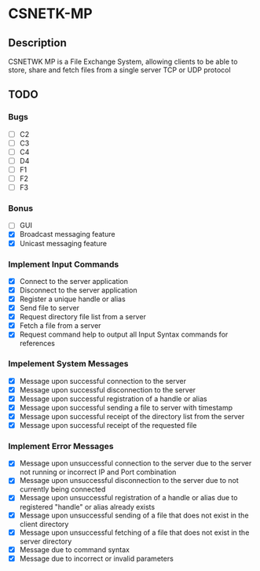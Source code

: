 # CSNETK-MP

## Description
CSNETWK MP is a File Exchange System, allowing clients to be able to store, share and fetch files from a single server TCP or UDP protocol 

## TODO

### Bugs
- [ ] C2
- [ ] C3
- [ ] C4
- [ ] D4
- [ ] F1
- [ ] F2
- [ ] F3

### Bonus
- [ ] GUI
- [x] Broadcast messaging feature
- [x] Unicast messaging feature

### Implement Input Commands
- [x] Connect to the server application
- [x] Disconnect to the server application
- [x] Register a unique handle or alias
- [x] Send file to server
- [x] Request directory file list from a server
- [x] Fetch a file from a server
- [x] Request command help to output all Input
        Syntax commands for references

### Impelement System Messages
- [x] Message upon successful connection to the server
- [x] Message upon successful disconnection to the server
- [x] Message upon successful registration of a handle or alias
- [x] Message upon successful sending a file to server with timestamp
- [x] Message upon successful receipt of the directory list from the server
- [x] Message upon successful receipt of the requested file

### Implement Error Messages
- [x] Message upon unsuccessful connection to the server due to the
server not running or incorrect IP and Port combination
- [x] Message upon unsuccessful disconnection to the server due to not
currently being connected
- [x] Message upon unsuccessful registration of a handle or alias due to
registered "handle" or alias already exists
- [x] Message upon unsuccessful sending of a file that does not
exist in the client directory
- [x] Message upon unsuccessful fetching of a file that does not
exist in the server directory
- [x] Message due to command syntax
- [x] Message due to incorrect or invalid parameters